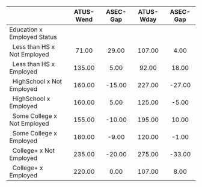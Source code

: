 
|                      |    ATUS-Wend |     ASEC-Gap |    ATUS-Wday |     ASEC-Gap |
| -------------------- | :----------: | :----------: | :----------: | :----------: |
| Education x Employed Status |              |              |              |              |
| &nbsp;&nbsp;Less than HS x Not Employed |        71.00 |        29.00 |       107.00 |         4.00 |
| &nbsp;&nbsp;Less than HS x Employed |       135.00 |         5.00 |        92.00 |        18.00 |
| &nbsp;&nbsp;HighSchool x Not Employed |       160.00 |       -15.00 |       227.00 |       -27.00 |
| &nbsp;&nbsp;HighSchool x Employed |       160.00 |         5.00 |       125.00 |        -5.00 |
| &nbsp;&nbsp;Some College x Not Employed |       155.00 |       -10.00 |       195.00 |        10.00 |
| &nbsp;&nbsp;Some College x Employed |       180.00 |        -9.00 |       120.00 |        -1.00 |
| &nbsp;&nbsp;College+ x Not Employed |       235.00 |       -20.00 |       275.00 |       -33.00 |
| &nbsp;&nbsp;College+ x Employed |       220.00 |         0.00 |       107.00 |         8.00 |

